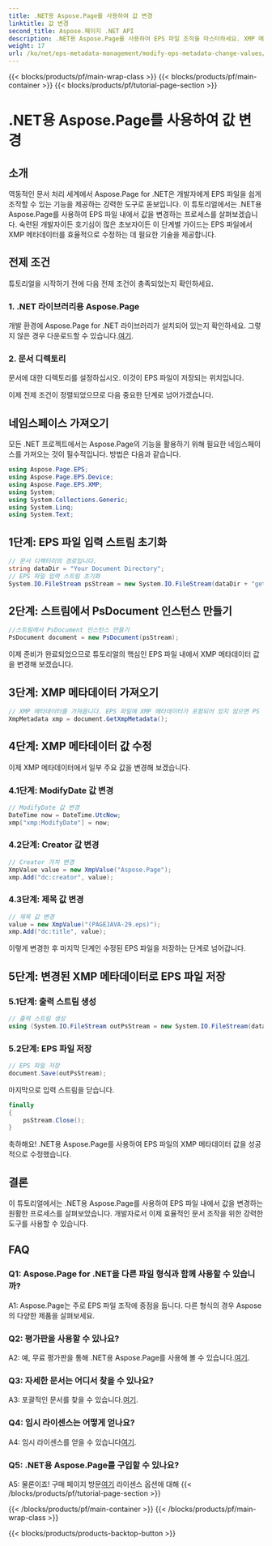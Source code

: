 ```yaml
---
title: .NET용 Aspose.Page를 사용하여 값 변경
linktitle: 값 변경
second_title: Aspose.페이지 .NET API
description: .NET용 Aspose.Page를 사용하여 EPS 파일 조작을 마스터하세요. XMP 메타데이터 값을 쉽게 변경할 수 있습니다.
weight: 17
url: /ko/net/eps-metadata-management/modify-eps-metadata-change-values/
---
```


{{< blocks/products/pf/main-wrap-class >}}
{{< blocks/products/pf/main-container >}}
{{< blocks/products/pf/tutorial-page-section >}}

# .NET용 Aspose.Page를 사용하여 값 변경

## 소개

역동적인 문서 처리 세계에서 Aspose.Page for .NET은 개발자에게 EPS 파일을 쉽게 조작할 수 있는 기능을 제공하는 강력한 도구로 돋보입니다. 이 튜토리얼에서는 .NET용 Aspose.Page를 사용하여 EPS 파일 내에서 값을 변경하는 프로세스를 살펴보겠습니다. 숙련된 개발자이든 호기심이 많은 초보자이든 이 단계별 가이드는 EPS 파일에서 XMP 메타데이터를 효율적으로 수정하는 데 필요한 기술을 제공합니다.

## 전제 조건

튜토리얼을 시작하기 전에 다음 전제 조건이 충족되었는지 확인하세요.

### 1. .NET 라이브러리용 Aspose.Page

개발 환경에 Aspose.Page for .NET 라이브러리가 설치되어 있는지 확인하세요. 그렇지 않은 경우 다운로드할 수 있습니다.[여기](https://releases.aspose.com/page/net/).

### 2. 문서 디렉토리

문서에 대한 디렉토리를 설정하십시오. 이것이 EPS 파일이 저장되는 위치입니다.

이제 전제 조건이 정렬되었으므로 다음 중요한 단계로 넘어가겠습니다.

## 네임스페이스 가져오기

모든 .NET 프로젝트에서는 Aspose.Page의 기능을 활용하기 위해 필요한 네임스페이스를 가져오는 것이 필수적입니다. 방법은 다음과 같습니다.

```csharp
using Aspose.Page.EPS;
using Aspose.Page.EPS.Device;
using Aspose.Page.EPS.XMP;
using System;
using System.Collections.Generic;
using System.Linq;
using System.Text;
```

## 1단계: EPS 파일 입력 스트림 초기화

```csharp
// 문서 디렉터리의 경로입니다.
string dataDir = "Your Document Directory";
// EPS 파일 입력 스트림 초기화
System.IO.FileStream psStream = new System.IO.FileStream(dataDir + "get_input.eps", System.IO.FileMode.Open, System.IO.FileAccess.Read);
```

## 2단계: 스트림에서 PsDocument 인스턴스 만들기

```csharp
//스트림에서 PsDocument 인스턴스 만들기
PsDocument document = new PsDocument(psStream);
```

이제 준비가 완료되었으므로 튜토리얼의 핵심인 EPS 파일 내에서 XMP 메타데이터 값을 변경해 보겠습니다.

## 3단계: XMP 메타데이터 가져오기

```csharp
// XMP 메타데이터를 가져옵니다. EPS 파일에 XMP 메타데이터가 포함되어 있지 않으면 PS 메타데이터 주석(%%Creator, %%CreateDate, %%Title 등)의 값으로 채워진 새 파일을 얻습니다.
XmpMetadata xmp = document.GetXmpMetadata();
```

## 4단계: XMP 메타데이터 값 수정

이제 XMP 메타데이터에서 일부 주요 값을 변경해 보겠습니다.

### 4.1단계: ModifyDate 값 변경

```csharp
// ModifyDate 값 변경
DateTime now = DateTime.UtcNow;
xmp["xmp:ModifyDate"] = now;
```

### 4.2단계: Creator 값 변경

```csharp
// Creator 가치 변경
XmpValue value = new XmpValue("Aspose.Page");
xmp.Add("dc:creator", value);
```

### 4.3단계: 제목 값 변경

```csharp
// 제목 값 변경
value = new XmpValue("(PAGEJAVA-29.eps)");
xmp.Add("dc:title", value);
```

이렇게 변경한 후 마지막 단계인 수정된 EPS 파일을 저장하는 단계로 넘어갑니다.

## 5단계: 변경된 XMP 메타데이터로 EPS 파일 저장

### 5.1단계: 출력 스트림 생성

```csharp
// 출력 스트림 생성
using (System.IO.FileStream outPsStream = new System.IO.FileStream(dataDir + "change_values_output.eps", System.IO.FileMode.Create, System.IO.FileAccess.Write))
```

### 5.2단계: EPS 파일 저장

```csharp
// EPS 파일 저장
document.Save(outPsStream);
```

마지막으로 입력 스트림을 닫습니다.

```csharp
finally
{
    psStream.Close();
}
```

축하해요! .NET용 Aspose.Page를 사용하여 EPS 파일의 XMP 메타데이터 값을 성공적으로 수정했습니다.

## 결론

이 튜토리얼에서는 .NET용 Aspose.Page를 사용하여 EPS 파일 내에서 값을 변경하는 원활한 프로세스를 살펴보았습니다. 개발자로서 이제 효율적인 문서 조작을 위한 강력한 도구를 사용할 수 있습니다.

## FAQ

### Q1: Aspose.Page for .NET을 다른 파일 형식과 함께 사용할 수 있습니까?

A1: Aspose.Page는 주로 EPS 파일 조작에 중점을 둡니다. 다른 형식의 경우 Aspose의 다양한 제품을 살펴보세요.

### Q2: 평가판을 사용할 수 있나요?

 A2: 예, 무료 평가판을 통해 .NET용 Aspose.Page를 사용해 볼 수 있습니다.[여기](https://releases.aspose.com/).

### Q3: 자세한 문서는 어디서 찾을 수 있나요?

 A3: 포괄적인 문서를 찾을 수 있습니다.[여기](https://reference.aspose.com/page/net/).

### Q4: 임시 라이센스는 어떻게 얻나요?

 A4: 임시 라이센스를 얻을 수 있습니다[여기](https://purchase.aspose.com/temporary-license/).

### Q5: .NET용 Aspose.Page를 구입할 수 있나요?

 A5: 물론이죠! 구매 페이지 방문[여기](https://purchase.aspose.com/buy) 라이센스 옵션에 대해
{{< /blocks/products/pf/tutorial-page-section >}}

{{< /blocks/products/pf/main-container >}}
{{< /blocks/products/pf/main-wrap-class >}}

{{< blocks/products/products-backtop-button >}}
